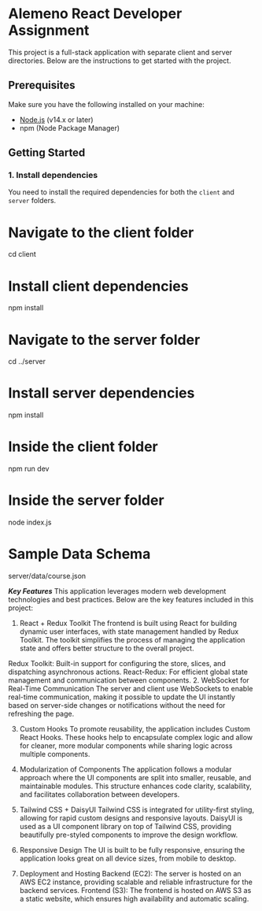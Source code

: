 # Alemeno React Developer Assignment

This project is a full-stack application with separate client and server directories. Below are the instructions to get started with the project.

## Prerequisites

Make sure you have the following installed on your machine:
- [Node.js](https://nodejs.org/) (v14.x or later)
- npm (Node Package Manager)

## Getting Started

### 1. Install dependencies

You need to install the required dependencies for both the `client` and `server` folders.

# Navigate to the client folder
cd client

# Install client dependencies
npm install

# Navigate to the server folder
cd ../server

# Install server dependencies
npm install

# Inside the client folder
npm run dev

# Inside the server folder
node index.js

# Sample Data Schema
server/data/course.json


***Key Features***
This application leverages modern web development technologies and best practices. Below are the key features included in this project:

1. React + Redux Toolkit
The frontend is built using React for building dynamic user interfaces, with state management handled by Redux Toolkit. The toolkit simplifies the process of managing the application state and offers better structure to the overall project.

Redux Toolkit: Built-in support for configuring the store, slices, and dispatching asynchronous actions.
React-Redux: For efficient global state management and communication between components.
2. WebSocket for Real-Time Communication
The server and client use WebSockets to enable real-time communication, making it possible to update the UI instantly based on server-side changes or notifications without the need for refreshing the page.

3. Custom Hooks
To promote reusability, the application includes Custom React Hooks. These hooks help to encapsulate complex logic and allow for cleaner, more modular components while sharing logic across multiple components.

4. Modularization of Components
The application follows a modular approach where the UI components are split into smaller, reusable, and maintainable modules. This structure enhances code clarity, scalability, and facilitates collaboration between developers.

5. Tailwind CSS + DaisyUI
Tailwind CSS is integrated for utility-first styling, allowing for rapid custom designs and responsive layouts.
DaisyUI is used as a UI component library on top of Tailwind CSS, providing beautifully pre-styled components to improve the design workflow.

6. Responsive Design
The UI is built to be fully responsive, ensuring the application looks great on all device sizes, from mobile to desktop.

7. Deployment and Hosting
Backend (EC2): The server is hosted on an AWS EC2 instance, providing scalable and reliable infrastructure for the backend services.
Frontend (S3): The frontend is hosted on AWS S3 as a static website, which ensures high availability and automatic scaling.
